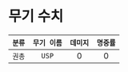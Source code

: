 # 무기 수치
| `분류` | `무기 이름` | `데미지` | `명중률` |
| :---: | :---: | :---: | :---: |
| `권총` | `USP` | 0 | 0 |
